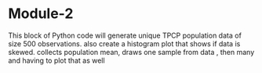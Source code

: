 # Module-2
This block of Python code will generate unique TPCP population data of size 500 observations. also create a histogram plot that shows if data is skewed. collects population mean, draws one sample from data , then many and having to plot that as well
